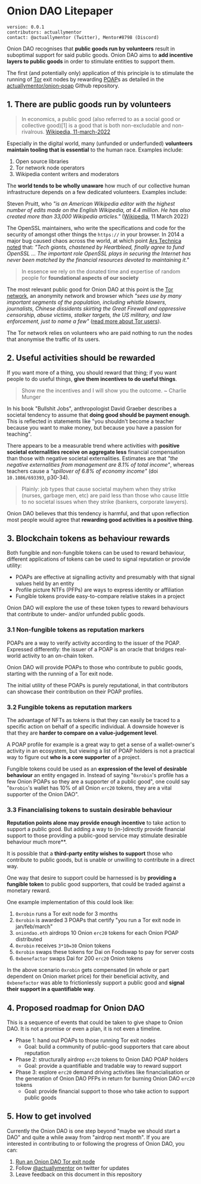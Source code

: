 # Onion DAO Litepaper

```
version: 0.0.1
contributors: actuallymentor
contact: @actuallymentor (Twitter), Mentor#8798 (Discord)
```

Onion DAO recognises that **public goods run by volunteers** result in suboptimal support for said public goods. Onion DAO aims to **add incentive layers to public goods** in order to stimulate entities to support them.

The first (and potentially only) application of this principle is to stimulate the running of [Tor](https://www.torproject.org/) exit nodes by rewarding [POAP](https://poap.xyz/)s as detailed in the [actuallymentor/onion-poap](https://github.com/actuallymentor/onion-poap) Github repository.

## 1. There are public goods run by volunteers

> In economics, a public good (also referred to as a social good or collective good)[1] is a good that is both non-excludable and non-rivalrous. [Wikipedia, 11-march-2022](https://en.wikipedia.org/wiki/Public_good_(economics))

Especially in the digital world, many (unfunded or underfunded) **volunteers maintain tooling that is essential** to the human race. Examples include:

1. Open source libraries
2. Tor network node operators
3. Wikipedia content writers and moderators

The **world tends to be wholly unaware** how much of our collective human infrastructure depends on a few dedicated volunteers. Examples include:

Steven Pruitt, who _"is an American Wikipedia editor with the highest number of edits made on the English Wikipedia, at 4.4 million. He has also created more than 33,000 Wikipedia articles."_ ([Wikipedia](https://en.wikipedia.org/wiki/Steven_Pruitt), 11 March 2022)

The OpenSSL maintainers, who write the specifications and code for the security of amongst other things the `https://` in your browser. In 2014 a major bug caused chaos across the world, at which point [Ars Technica noted](https://arstechnica.com/information-technology/2014/04/tech-giants-chastened-by-heartbleed-finally-agree-to-fund-openssl/) that: _"Tech giants, chastened by Heartbleed, finally agree to fund OpenSSL ... The important role OpenSSL plays in securing the Internet has never been matched by the financial resources devoted to maintaining it."_

> In essence we rely on the donated time and expertise of random people for **foundational aspects of our society**

The most relevant public good for Onion DAO at this point is the [Tor network](https://www.torproject.org/), an anonymity network and browser which _"sees use by many important segments of the population, including whistle blowers, journalists, Chinese dissidents skirting the Great Firewall and oppressive censorship, abuse victims, stalker targets, the US military, and law enforcement, just to name a few"_ ([read more about Tor users](https://2019.www.torproject.org/about/torusers)).

The Tor network relies on volunteers who are paid nothing to run the nodes that anonymise the traffic of its users.

## 2. Useful activities should be rewarded

If you want more of a thing, you should reward that thing; if you want people to do useful things, **give them incentives to do useful things**.

> Show me the incentives and I will show you the outcome. ~ Charlie Munger

In his book "Bullshit Jobs", anthropologist David Graeber describes a societal tendency to assume that **doing good should be payment enough**. This is reflected in statements like "you shouldn't become a teacher because you want to make money, but because you have a passion for teaching".

There appears to be a measurable trend where activities with **positive societal externalities receive on aggregate less** financial compensation than those with negative societal externalities. Estimates are that *"the negative externalities from management are 8.1% of total income"*, whereas teachers cause a *"spillover of 6.8% of economy income"* (doi `10.1086/693393`, p30-34).

> Plainly: job types that cause societal mayhem when they strike (nurses, garbage men, etc) are paid less than those who cause little to no societal issues when they strike (bankers, corporate lawyers).

Onion DAO believes that this tendency is harmful, and that upon reflection most people would agree that **rewarding good activities is a positive thing**.

## 3. Blockchain tokens as behaviour rewards

Both fungible and non-fungible tokens can be used to reward behaviour, different applications of tokens can be used to signal reputation or provide utility:

- POAPs are effective at signalling activity and presumably with that signal values held by an entity
- Profile picture NTFs (PFPs) are ways to express identity or affiliation
- Fungible tokens provide easy-to-compare relative stakes in a project

Onion DAO will explore the use of these token types to reward behaviours that contribute to under- and/or unfunded public goods.

### 3.1 Non-fungible tokens as reputation markers

POAPs are a way to verify activity according to the issuer of the POAP. Expressed differently: the issuer of a POAP is an oracle that bridges real-world activity to an on-chain token.

Onion DAO will provide POAPs to those who contribute to public goods, starting with the running of a Tor exit node.

The initial utility of these POAPs is purely reputational, in that contributors can showcase their contribution on their POAP profiles.

### 3.2 Fungible tokens as reputation markers

The advantage of NFTs as tokens is that they can easily be traced to a specific action on behalf of a specific individual. A downside however is that they are **harder to compare on a value-judgement level**.

A POAP profile for example is a great way to get a sense of a wallet-owner's activity in an ecosystem, but viewing a list of POAP holders is not a practical way to figure out **who is a core supporter** of a project.

Fungible tokens could be used as an **expression of the level of desirable behaviour** an entity engaged in. Instead of saying "`0xrobin`'s profile has a few Onion POAPs so they are a supporter of a public good", one could say "`0xrobin`'s wallet has 10% of all Onion `erc20` tokens, they are a vital supporter of the Onion DAO".

### 3.3 Financialising tokens to sustain desirable behaviour

**Reputation points alone may provide enough incentive** to take action to support a public good. But adding a way to (in-)directly provide financial support to those providing a public-good service may stimulate desirable behaviour much more**.

It is possible that a **third-party entity wishes to support** those who contribute to public goods, but is unable or unwilling to contribute in a direct way.

One way that desire to support could be harnessed is by **providing a fungible token** to public good supporters, that could be traded against a monetary reward.

One example implementation of this could look like:

1. `0xrobin` runs a Tor exit node for 3 months
2. `0xrobin` is awarded 3 POAPs that certify "you run a Tor exit node in jan/feb/march"
3. `oniondao.eth` airdrops 10 Onion `erc20` tokens for each Onion POAP distributed
4. `0xrobin` receives `3*10=30` Onion tokens
5. `0xrobin` swaps these tokens for Dai on Foodswap to pay for server costs
6. `0xbenefactor` swaps Dai for 200 `erc20` Onion tokens

In the above scenario `0xrobin` gets compensated (in whole or part dependent on Onion market price) for their beneficial activity, and `0xbenefactor` was able to frictionlessly support a public good and **signal their support in a quantifiable way**.

## 4. Proposed roadmap for Onion DAO

This is a sequence of events that could be taken to give shape to Onion DAO. It is not a promise or even a plan, it is not even a timeline.

- Phase 1: hand out POAPs to those running Tor exit nodes
	- Goal: build a community of public-good supporters that care about reputation
- Phase 2: structurally airdrop `erc20` tokens to Onion DAO POAP holders
	- Goal: provide a quantifiable and tradable way to reward support
- Phase 3: explore `erc20` demand driving activities like financialisation or the generation of Onion DAO PFPs in return for burning Onion DAO `erc20` tokens
	- Goal: provide financial support to those who take action to support public goods

## 5. How to get involved

Currently the Onion DAO is one step beyond "maybe we should start a DAO" and quite a while away from "airdrop next month". If you are interested in contributing to or following the progress of Onion DAO, you can:

1. [Run an Onion DAO Tor exit node](https://github.com/actuallymentor/onion-poap)
2. Follow [@actuallymentor](https://twitter.com/ActuallyMentor) on twitter for updates
3. Leave feedback on this document in this repository

